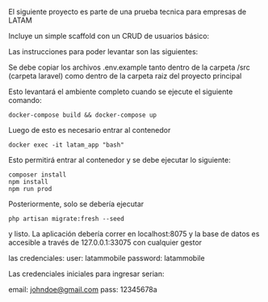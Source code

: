 El siguiente proyecto es parte de una prueba tecnica para empresas de LATAM

Incluye un simple scaffold con un CRUD de usuarios básico:

Las instrucciones para poder levantar son las siguientes:

Se debe copiar los archivos .env.example tanto dentro de la carpeta /src (carpeta laravel) como dentro de la carpeta raiz del proyecto principal

Esto levantará el ambiente completo cuando se ejecute el siguiente comando:

```
docker-compose build && docker-compose up
```

Luego de esto es necesario entrar al contenedor

```
docker exec -it latam_app "bash"
```

Esto permitirá entrar al contenedor y se debe ejecutar lo siguiente:

```
composer install
npm install
npm run prod
```

Posteriormente, solo se debería ejecutar

```
php artisan migrate:fresh --seed
```

y listo. La aplicación debería correr en localhost:8075 y la base de datos es accesible a través de 127.0.0.1:33075 con cualquier gestor

las credenciales:
user: latammobile
password: latammobile


Las credenciales iniciales para ingresar serian:


email: johndoe@gmail.com
pass: 12345678a